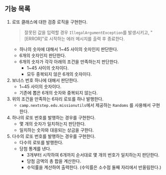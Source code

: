 ## 기능 목록
1. 로또 클래스에 대한 검증 로직을 구현한다.
   > 잘못된 값을 입력할 경우 `IllegalArgumentException`를 발생시키고, "[ERROR]"로 시작하는 에러 메시지를 출력 후 종료한다.
   - 하나의 숫자에 대해서 1~45 사이의 숫자인지 판단한다.
   - 6개의 숫자인지 판단한다.
   - 6개의 숫자가 각각 아래의 조건을 만족하는지 판단한다.
      - 1~45 사이의 숫자이다.
      - 모두 중복되지 않은 6개의 숫자이다.
2. 보너스 번호 하나에 대해서 판단한다.
      - 1~45 사이의 숫자이다.
      - 기존에 뽑은 6개의 숫자와 중복되지 않는다.
3. 위의 조건을 만족하는 6자리 로또를 하나 발행한다.
   - `camp.nextstep.edu.missionutils`에서 제공하는 `Randoms` 를 사용해서 구현한다.
4. 하나의 로또 번호를 발행하는 경우를 구현한다.
   - 몇 개의 숫자가 일치하는지 판단한다.
   - 일치하는 숫자와 대응되는 상금을 구한다.
5. 다수의 로또 번호를 발행하는 경우를 구현한다.
   - 다수의 로또를 발행한다.
   - 당첨 통계를 낸다.
      - 3개부터 시작하여 6개까지 순서대로 몇 개의 번호가 일치하는지 판단한다.
      - 당첨 금액의 총 합을 계산한다.
      - 수익률을 계산하여 출력한다. (수익률은 소수점 둘째 자리에서 반올림한다.)